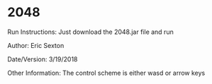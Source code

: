 # 2048
Run Instructions: Just download the 2048.jar file and run

Author: Eric Sexton

Date/Version: 3/19/2018

Other Information: The control scheme is either wasd or arrow keys
